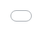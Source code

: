 +++
# A Demo section created with the Blank widget.
# Any elements can be added in the body: https://sourcethemes.com/academic/docs/writing-markdown-latex/
# Add more sections by duplicating this file and customizing to your requirements.

widget = "blank"  # See https://sourcethemes.com/academic/docs/page-builder/
headless = true  # This file represents a page section.
active = true  # Activate this widget? true/false
weight = 35  # Order that this section will appear.

title = "Park Visits"
subtitle = ""

[design]
  # Choose how many columns the section has. Valid values: 1 or 2.
  columns = "2"

[design.background]
  # Apply a background color, gradient, or image.
  #   Uncomment (by removing `#`) an option to apply it.
  #   Choose a light or dark text color by setting `text_color_light`.
  #   Any HTML color name or Hex value is valid.

  # Background color.
  # color = "navy"
  
  # Background gradient.
  # gradient_start = "DarkGreen"
  # gradient_end = "ForestGreen"
  
  # Background image.
  # image = "image.jpg"  # Name of image in `static/img/`.
  # image_darken = 0.6  # Darken the image? Range 0-1 where 0 is transparent and 1 is opaque.

  # Text color (true=light or false=dark).
  text_color_light = false

[design.spacing]
  # Customize the section spacing. Order is top, right, bottom, left.
  # padding = ["20px", "0", "20px", "0"]

[advanced]
 # Custom CSS. 
 css_style = ""
 
 # CSS class.
 css_class = ""

+++

<div class="post-entry">
  <div class="fluid-wrapper">
        <!-- <iframe src="https://www.google.com/maps/d/embed?mid=zrDmp80aDobM.k4qqjBrgs71A" width="640" height="480"></iframe> -->
        <!-- <iframe src="https://maphub.net/embed/2655" frameborder="0" allowfullscreen width="640" height="480"></iframe> -->
    <style>.embed-container {position: unset; padding-bottom: 75%; height: 0; max-width: 100%;} .embed-container iframe, .embed-container object, .embed-container iframe{position: absolute; top: 0; left: 0; width: 100%; height: 100%;} small{position: absolute; z-index: 40; bottom: 0; margin-bottom: -15px;}</style>
    <div class="embed-container">
      <iframe width="640" height="480" frameborder="0" scrolling="no" marginheight="0" marginwidth="0" title="National Geographic Map-Park Visits" src="//www.arcgis.com/apps/Embed/index.html?webmap=12e3b9ea23da4ce9a6a24b4a6306555a&amp;extent=-128.4971,22.6261,-63.5898,52.2627&amp;zoom=true&amp;previewImage=false&amp;scale=true&amp;basemap_gallery=true&amp;disable_scroll=false&amp;theme=light"></iframe>
    </div>
  </div>
</div>